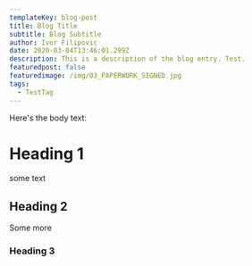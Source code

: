 ```yaml
---
templateKey: blog-post
title: Blog Title
subtitle: Blog Subtitle
author: Ivor Filipovic
date: 2020-03-04T13:46:01.299Z
description: This is a description of the blog entry. Test.
featuredpost: false
featuredimage: /img/03_PAPERWORK_SIGNED.jpg
tags:
  - TestTag
---
```

Here's the body text:

# Heading 1

some text

## Heading 2

Some more

### Heading 3
